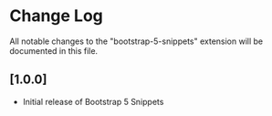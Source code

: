 # Change Log

All notable changes to the "bootstrap-5-snippets" extension will be documented in this file.

## [1.0.0]

- Initial release of Bootstrap 5 Snippets
